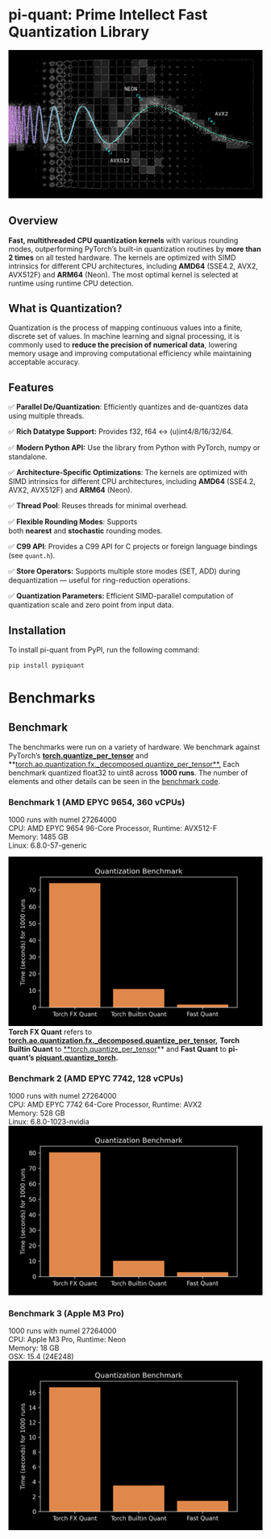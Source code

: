 # pi-quant: Prime Intellect Fast Quantization Library
![logo.png](https://raw.githubusercontent.com/PrimeIntellect-ai/pi-quant/main/media/logo.png)

## Overview

**Fast, multithreaded CPU quantization kernels** with various rounding modes, outperforming PyTorch’s built-in quantization routines by **more than 2 times** on all tested hardware.
The kernels are optimized with SIMD intrinsics for different CPU architectures, including **AMD64** (SSE4.2, AVX2, AVX512F) and **ARM64** (Neon). The most optimal kernel is selected at runtime using runtime CPU detection.

## What is Quantization?

Quantization is the process of mapping continuous values into a finite, discrete set of values. In machine learning and signal processing, it is commonly used to **reduce the precision of numerical data**, lowering memory usage and improving computational efficiency while maintaining acceptable accuracy.

## Features

✅ **Parallel De/Quantization**: Efficiently quantizes and de-quantizes data using multiple threads.

✅ **Rich Datatype Support:** Provides f32, f64 ↔ (u)int4/8/16/32/64.

✅ **Modern Python API:** Use the library from Python with PyTorch, numpy or standalone.

✅ **Architecture-Specific Optimizations**: The kernels are optimized with SIMD intrinsics for different CPU architectures, including **AMD64** (SSE4.2, AVX2, AVX512F) and **ARM64** (Neon).

✅ **Thread Pool**: Reuses threads for minimal overhead.

✅ **Flexible Rounding Modes**: Supports both **nearest** and **stochastic** rounding modes.

✅ **C99 API**: Provides a C99 API for C projects or foreign language bindings (see `quant.h`).

✅ **Store Operators:** Supports multiple store modes (SET, ADD) during dequantization — useful for ring-reduction operations.

✅ **Quantization Parameters:** Efficient SIMD-parallel computation of quantization scale and zero point from input data.

## Installation

To install pi-quant from PyPI, run the following command:
```bash
pip install pypiquant
```

# Benchmarks

## Benchmark

The benchmarks were run on a variety of hardware. We benchmark against PyTorch’s [**torch.quantize_per_tensor**](https://pytorch.org/docs/stable/generated/torch.quantize_per_tensor.html) and  **[torch.ao.quantization.fx._decomposed.quantize_per_tensor**.](https://github.com/pytorch/pytorch/blob/main/torch/ao/quantization/fx/_decomposed.py) Each benchmark quantized float32 to uint8 across **1000 runs**. The number of elements and other details can be seen in the [benchmark code](https://github.com/PrimeIntellect-ai/quantization-kernels/blob/main/python/benchmark/benchmark.py).

### Benchmark 1 (AMD EPYC 9654, 360 vCPUs)

1000 runs with numel 27264000<br>
CPU:  AMD EPYC 9654 96-Core Processor, Runtime: AVX512-F<br>
Memory: 1485 GB<br>
Linux: 6.8.0-57-generic<br>

![bench1.png](https://raw.githubusercontent.com/PrimeIntellect-ai/pi-quant/main/media/bench1.png)
**Torch FX Quant** refers to  **[torch.ao.quantization.fx._decomposed.quantize_per_tensor](https://github.com/pytorch/pytorch/blob/main/torch/ao/quantization/fx/_decomposed.py),**
**Torch Builtin Quant**  to [**torch.quantize_per_tensor](https://pytorch.org/docs/stable/generated/torch.quantize_per_tensor.html)** and **Fast Quant** to **pi-quant’s [piquant.quantize_torch](https://github.com/PrimeIntellect-ai/piquant/blob/4bcf6ebc69bf9b44f89b13965f010a1d025a59f6/python/src/piquant/_torch.py#L52).**

### Benchmark 2 (AMD EPYC 7742, 128 vCPUs)

1000 runs with numel 27264000<br>
CPU:  AMD EPYC 7742 64-Core Processor, Runtime: AVX2<br>
Memory: 528 GB<br>
Linux: 6.8.0-1023-nvidia<br>
![bench2.png](https://raw.githubusercontent.com/PrimeIntellect-ai/pi-quant/main/media/bench2.png)

### Benchmark 3 (Apple M3 Pro)

1000 runs with numel 27264000<br>
CPU:  Apple M3 Pro, Runtime: Neon<br>
Memory: 18 GB<br>
OSX: 15.4 (24E248)<br>
![bench3.png](https://raw.githubusercontent.com/PrimeIntellect-ai/pi-quant/main/media/bench3.png)

